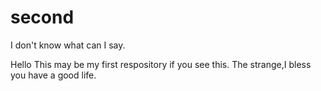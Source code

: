 # second
I don't know what can I say.

Hello
This may be my first respository
if you see this.
The strange,I bless you have a good life.
